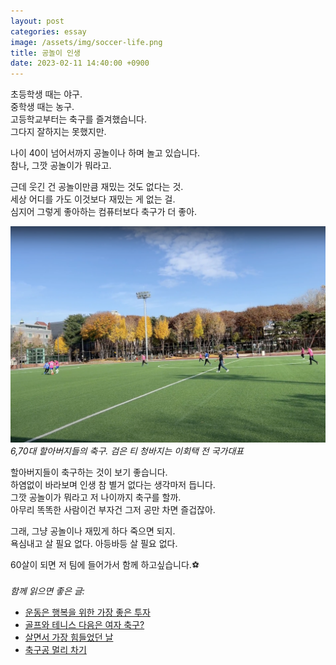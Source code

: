 ```yaml
---
layout: post
categories: essay
image: /assets/img/soccer-life.png
title: 공놀이 인생
date: 2023-02-11 14:40:00 +0900
---
```


초등학생 때는 야구.  
중학생 때는 농구.  
고등학교부터는 축구를 즐겨했습니다.  
그다지 잘하지는 못했지만.

나이 40이 넘어서까지 공놀이나 하며 놀고 있습니다.  
참나, 그깟 공놀이가 뭐라고.

근데 웃긴 건 공놀이만큼 재밌는 것도 없다는 것.  
세상 어디를 가도 이것보다 재밌는 게 없는 걸.  
심지어 그렇게 좋아하는 컴퓨터보다 축구가 더 좋아.

![](/assets/img/soccer-life.png)  
*6,70대 할아버지들의 축구. 검은 티 청바지는 이회택 전 국가대표*

할아버지들이 축구하는 것이 보기 좋습니다.  
하염없이 바라보며 인생 참 별거 없다는 생각마저 듭니다.  
그깟 공놀이가 뭐라고 저 나이까지 축구를 할까.  
아무리 똑똑한 사람이건 부자건 그저 공만 차면 즐겁잖아.

그래, 그냥 공놀이나 재밌게 하다 죽으면 되지.  
욕심내고 살 필요 없다. 아등바등 살 필요 없다.

60살이 되면 저 팀에 들어가서 함께 하고싶습니다.⚽
<br>
<br>
*함께 읽으면 좋은 글:*
* [운동은 행복을 위한 가장 좋은 투자](https://brunch.co.kr/@buildingking/149)
* [골프와 테니스 다음은 여자 축구?](https://brunch.co.kr/@buildingking/140)
* [살면서 가장 힘들었던 날](https://brunch.co.kr/@buildingking/132)
* [축구공 멀리 차기](/essay/2022/02/05/read-the-fine-manual.html)